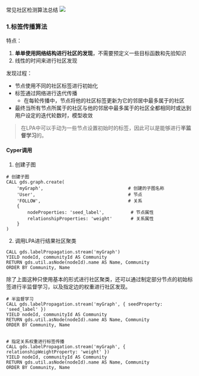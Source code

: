 
常见社区检测算法总结
![](https://raw.githubusercontent.com/AnchoretY/images/master/blog/image.mysknyn8zdk.png)


### 1.标签传播算法
特点：
  1. **单单使用网络结构进行社区的发现**，不需要预定义一些目标函数和先验知识
  2. 线性的时间来进行社区发现  
  
发现过程：
  - 节点使用不同的社区标签进行初始化
  - 标签通过网络进行迭代传播
    - 在每轮传播中，节点将他的社区标签更新为它的邻居中最多属于的社区
  - 最终当所有节点所属于的社区与他的邻居中最多属于的社区全都相同时或达到用户设定的迭代轮数时，模型收敛 

> 在LPA中可以手动为一些节点设置初始时的标签，因此可以是能够进行**半监督学习**的。

#### Cyper调用
1. 创建子图
~~~mysql
# 创建子图
CALL gds.graph.create(
    'myGraph',                                # 创建的子图名称
    'User',                                   # 节点
    'FOLLOW',                                 # 关系
    {
        nodeProperties: 'seed_label',          # 节点属性
        relationshipProperties: 'weight'       # 关系属性
    }
)
~~~

2. 调用LPA进行结果社区聚类
~~~ mysql
CALL gds.labelPropagation.stream('myGraph')
YIELD nodeId, communityId AS Community
RETURN gds.util.asNode(nodeId).name AS Name, Community
ORDER BY Community, Name
~~~

除了上面这种只使用基本的形式进行社区聚类，还可以通过制定部分节点的初始标签进行半监督学习，以及指定边的权重进行社区发现。
~~~mysql
# 半监督学习
CALL gds.labelPropagation.stream('myGraph', { seedProperty: 'seed_label' })
YIELD nodeId, communityId AS Community
RETURN gds.util.asNode(nodeId).name AS Name, Community
ORDER BY Community, Name


# 指定关系权重进行标签传播
CALL gds.labelPropagation.stream('myGraph', { relationshipWeightProperty: 'weight' })
YIELD nodeId, communityId AS Community
RETURN gds.util.asNode(nodeId).name AS Name, Community
ORDER BY Community, Name
~~~






